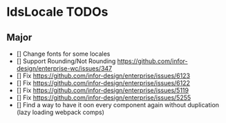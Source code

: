 # IdsLocale TODOs

## Major

- [] Change fonts for some locales
- [] Support Rounding/Not Rounding https://github.com/infor-design/enterprise-wc/issues/347
- [] Fix https://github.com/infor-design/enterprise/issues/6123
- [] Fix https://github.com/infor-design/enterprise/issues/6122
- [] Fix https://github.com/infor-design/enterprise/issues/5119
- [] Fix https://github.com/infor-design/enterprise/issues/5255
- [] Find a way to have it oon every component again without duplication (lazy loading webpack comps)
